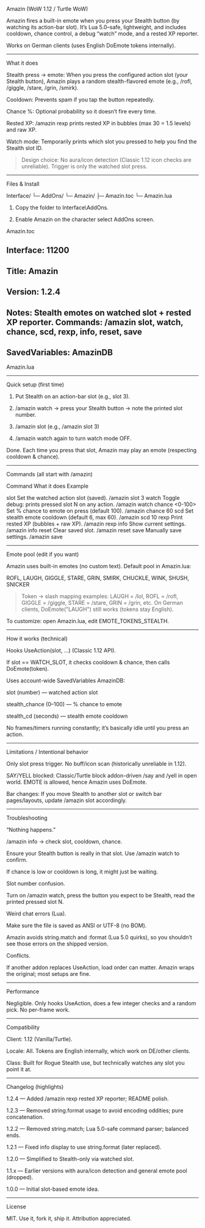 Amazin (WoW 1.12 / Turtle WoW)

Amazin fires a built-in emote when you press your Stealth button (by watching its action-bar slot). It’s Lua 5.0–safe, lightweight, and includes cooldown, chance control, a debug “watch” mode, and a rested XP reporter.

Works on German clients (uses English DoEmote tokens internally).


---

What it does

Stealth press → emote: When you press the configured action slot (your Stealth button), Amazin plays a random stealth-flavored emote (e.g., /rofl, /giggle, /stare, /grin, /smirk).

Cooldown: Prevents spam if you tap the button repeatedly.

Chance %: Optional probability so it doesn’t fire every time.

Rested XP: /amazin rexp prints rested XP in bubbles (max 30 = 1.5 levels) and raw XP.

Watch mode: Temporarily prints which slot you pressed to help you find the Stealth slot ID.


> Design choice: No aura/icon detection (Classic 1.12 icon checks are unreliable). Trigger is only the watched slot press.




---

Files & Install

Interface/
└─ AddOns/
   └─ Amazin/
      ├─ Amazin.toc
      └─ Amazin.lua

1. Copy the folder to Interface\AddOns\.


2. Enable Amazin on the character select AddOns screen.



Amazin.toc

## Interface: 11200
## Title: Amazin
## Version: 1.2.4
## Notes: Stealth emotes on watched slot + rested XP reporter. Commands: /amazin slot, watch, chance, scd, rexp, info, reset, save
## SavedVariables: AmazinDB

Amazin.lua


---

Quick setup (first time)

1. Put Stealth on an action-bar slot (e.g., slot 3).


2. /amazin watch → press your Stealth button → note the printed slot number.


3. /amazin slot <n> (e.g., /amazin slot 3)


4. /amazin watch again to turn watch mode OFF.



Done. Each time you press that slot, Amazin may play an emote (respecting cooldown & chance).


---

Commands (all start with /amazin)

Command	What it does	Example

slot <n>	Set the watched action slot (saved).	/amazin slot 3
watch	Toggle debug: prints pressed slot N on any action.	/amazin watch
chance <0-100>	Set % chance to emote on press (default 100).	/amazin chance 60
scd <seconds>	Set stealth emote cooldown (default 6, max 60).	/amazin scd 10
rexp	Print rested XP (bubbles + raw XP).	/amazin rexp
info	Show current settings.	/amazin info
reset	Clear saved slot.	/amazin reset
save	Manually save settings.	/amazin save



---

Emote pool (edit if you want)

Amazin uses built-in emotes (no custom text). Default pool in Amazin.lua:

ROFL, LAUGH, GIGGLE, STARE, GRIN, SMIRK, CHUCKLE, WINK, SHUSH, SNICKER

> Token → slash mapping examples:
LAUGH = /lol, ROFL = /rofl, GIGGLE = /giggle, STARE = /stare, GRIN = /grin, etc.
On German clients, DoEmote("LAUGH") still works (tokens stay English).



To customize: open Amazin.lua, edit EMOTE_TOKENS_STEALTH.


---

How it works (technical)

Hooks UseAction(slot, ...) (Classic 1.12 API).

If slot == WATCH_SLOT, it checks cooldown & chance, then calls DoEmote(token).

Uses account-wide SavedVariables AmazinDB:

slot (number) — watched action slot

stealth_chance (0–100) — % chance to emote

stealth_cd (seconds) — stealth emote cooldown



No frames/timers running constantly; it’s basically idle until you press an action.


---

Limitations / Intentional behavior

Only slot press trigger. No buff/icon scan (historically unreliable in 1.12).

SAY/YELL blocked: Classic/Turtle block addon-driven /say and /yell in open world. EMOTE is allowed, hence Amazin uses DoEmote.

Bar changes: If you move Stealth to another slot or switch bar pages/layouts, update /amazin slot <n> accordingly.



---

Troubleshooting

“Nothing happens.”

/amazin info → check slot, cooldown, chance.

Ensure your Stealth button is really in that slot. Use /amazin watch to confirm.

If chance is low or cooldown is long, it might just be waiting.


Slot number confusion.

Turn on /amazin watch, press the button you expect to be Stealth, read the printed pressed slot N.


Weird chat errors (Lua).

Make sure the file is saved as ANSI or UTF-8 (no BOM).

Amazin avoids string.match and :format (Lua 5.0 quirks), so you shouldn’t see those errors on the shipped version.


Conflicts.

If another addon replaces UseAction, load order can matter. Amazin wraps the original; most setups are fine.




---

Performance

Negligible. Only hooks UseAction, does a few integer checks and a random pick. No per-frame work.


---

Compatibility

Client: 1.12 (Vanilla/Turtle).

Locale: All. Tokens are English internally, which work on DE/other clients.

Class: Built for Rogue Stealth use, but technically watches any slot you point it at.



---

Changelog (highlights)

1.2.4 — Added /amazin rexp rested XP reporter; README polish.

1.2.3 — Removed string.format usage to avoid encoding oddities; pure concatenation.

1.2.2 — Removed string.match; Lua 5.0-safe command parser; balanced ends.

1.2.1 — Fixed info display to use string.format (later replaced).

1.2.0 — Simplified to Stealth-only via watched slot.

1.1.x — Earlier versions with aura/icon detection and general emote pool (dropped).

1.0.0 — Initial slot-based emote idea.



---

License

MIT. Use it, fork it, ship it. Attribution appreciated.
